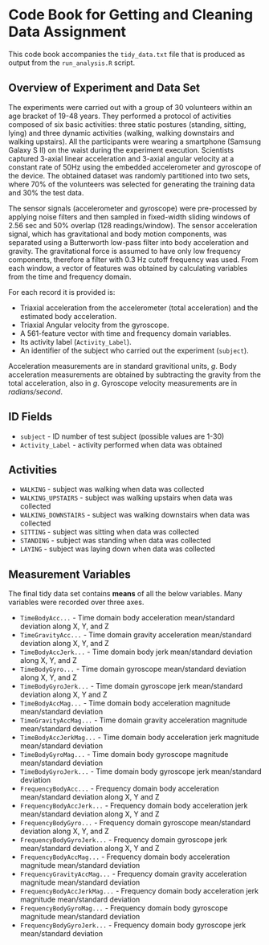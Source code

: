 # Code Book for Getting and Cleaning Data Assignment

This code book accompanies the `tidy_data.txt` file that is produced as output from the `run_analysis.R` script.

## Overview of Experiment and Data Set

The experiments were carried out with a group of 30 volunteers within an age bracket of 19-48 years. They performed a protocol of activities composed of six basic activities: three static postures (standing, sitting, lying) and three dynamic activities (walking, walking downstairs and walking upstairs). All the participants were wearing a smartphone (Samsung Galaxy S II) on the waist during the experiment execution. Scientists captured 3-axial linear acceleration and 3-axial angular velocity at a constant rate of 50Hz using the embedded accelerometer and gyroscope of the device. The obtained dataset was randomly partitioned into two sets, where 70% of the volunteers was selected for generating the training data and 30% the test data. 

The sensor signals (accelerometer and gyroscope) were pre-processed by applying noise filters and then sampled in fixed-width sliding windows of 2.56 sec and 50% overlap (128 readings/window). The sensor acceleration signal, which has gravitational and body motion components, was separated using a Butterworth low-pass filter into body acceleration and gravity. The gravitational force is assumed to have only low frequency components, therefore a filter with 0.3 Hz cutoff frequency was used. From each window, a vector of features was obtained by calculating variables from the time and frequency domain.

For each record it is provided is:
* Triaxial acceleration from the accelerometer (total acceleration) and the estimated body acceleration.
* Triaxial Angular velocity from the gyroscope. 
* A 561-feature vector with time and frequency domain variables. 
* Its activity label (`Activity_Label`). 
* An identifier of the subject who carried out the experiment (`subject`).

Acceleration measurements are in standard gravitional units, *g*.
Body acceleration measurements are obtained by subtracting the gravity from the total acceleration, also in *g*.
Gyroscope velocity measurements are in *radians/second*.

## ID Fields
* `subject` - ID number of test subject (possible values are 1-30)
* `Activity_Label` - activity performed when data was obtained

## Activities
* `WALKING` - subject was walking when data was collected
* `WALKING_UPSTAIRS` - subject was walking upstairs when data was collected
* `WALKING_DOWNSTAIRS` - subject was walking downstairs when data was collected
* `SITTING` - subject was sitting when data was collected
* `STANDING` - subject was standing when data was collected
* `LAYING` - subject was laying down when data was collected

## Measurement Variables

The final tidy data set contains **means** of all the below variables. Many variables were recorded over three axes.

* `TimeBodyAcc...` - Time domain body acceleration mean/standard deviation along X, Y, and Z
* `TimeGravityAcc...` - Time domain gravity acceleration mean/standard deviation along X, Y, and Z
* `TimeBodyAccJerk...` - Time domain body jerk mean/standard deviation along X, Y, and Z
* `TimeBodyGyro...` - Time domain gyroscope mean/standard deviation along X, Y, and Z
* `TimeBodyGyroJerk...` - Time domain gyroscope jerk mean/standard deviation along X, Y and Z
* `TimeBodyAccMag...` - Time domain body acceleration magnitude mean/standard deviation
* `TimeGravityAccMag...` - Time domain gravity acceleration magnitude mean/standard deviation
* `TimeBodyAccJerkMag...` - Time domain body acceleration jerk magnitude mean/standard deviation
* `TimeBodyGyroMag...` - Time domain body gyroscope magnitude mean/standard deviation
* `TimeBodyGyroJerk...` - Time domain body gyroscope jerk mean/standard deviation
* `FrequencyBodyAcc...` - Frequency domain body acceleration mean/standard deviation along X, Y and Z
* `FrequencyBodyAccJerk...` - Frequency domain body acceleration jerk mean/standard deviation along X, Y and Z
* `FrequencyBodyGyro...` - Frequency domain gyroscope mean/standard deviation along X, Y, and Z
* `FrequencyBodyGyroJerk...` - Frequency domain gyroscope jerk mean/standard deviation along X, Y and Z
* `FrequencyBodyAccMag...` - Frequency domain body acceleration magnitude mean/standard deviation
* `FrequencyGravityAccMag...` - Frequency domain gravity acceleration magnitude mean/standard deviation
* `FrequencyBodyAccJerkMag...` - Frequency domain body acceleration jerk magnitude mean/standard deviation
* `FrequencyBodyGyroMag...` - Frequency domain body gyroscope magnitude mean/standard deviation
* `FrequencyBodyGyroJerk...` - Frequency domain body gyroscope jerk mean/standard deviation
